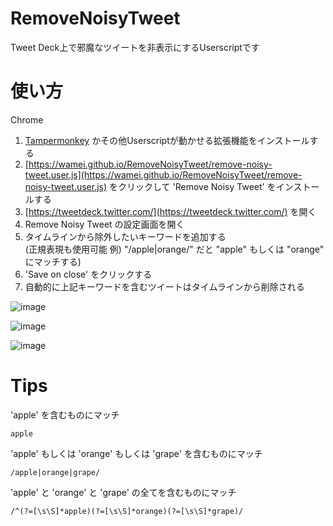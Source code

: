 # RemoveNoisyTweet
Tweet Deck上で邪魔なツイートを非表示にするUserscriptです

# 使い方
Chrome
1. [Tampermonkey](https://chrome.google.com/webstore/detail/tampermonkey/dhdgffkkebhmkfjojejmpbldmpobfkfo) かその他Userscriptが動かせる拡張機能をインストールする
1. [https://wamei.github.io/RemoveNoisyTweet/remove-noisy-tweet.user.js](https://wamei.github.io/RemoveNoisyTweet/remove-noisy-tweet.user.js) をクリックして 'Remove Noisy Tweet' をインストールする
1. [https://tweetdeck.twitter.com/](https://tweetdeck.twitter.com/) を開く
1. Remove Noisy Tweet の設定画面を開く
1. タイムラインから除外したいキーワードを追加する  
  (正規表現も使用可能 例) "/apple|orange/" だと "apple" もしくは "orange" にマッチする)
1. 'Save on close' をクリックする
1. 自動的に上記キーワードを含むツイートはタイムラインから削除される

![image](https://user-images.githubusercontent.com/2811188/69854829-69274b80-12cd-11ea-8f9d-fdf446576b6d.png)

![image](https://user-images.githubusercontent.com/2811188/69928924-9445b100-1500-11ea-8d04-0f53cd89fee8.png)

![image](https://user-images.githubusercontent.com/2811188/69928885-682a3000-1500-11ea-9fe7-d0d34fa339e9.png)

# Tips
'apple' を含むものにマッチ
```
apple
```

'apple' もしくは 'orange' もしくは 'grape' を含むものにマッチ
```
/apple|orange|grape/
```

'apple' と 'orange' と 'grape' の全てを含むものにマッチ
```
/^(?=[\s\S]*apple)(?=[\s\S]*orange)(?=[\s\S]*grape)/
```

